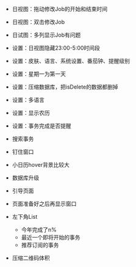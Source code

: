 - 日视图：拖动修改Job的开始和结束时间
- 日视图：双击修改Job
- 日试图：多列显示Job有问题



- 设置：日视图隐藏23:00-5:00时间段
- 设置：皮肤、语言、系统设置、番茄钟、提醒级别
- 设置：星期一为第一天
- 设置：压缩数据库，把isDelete的数据都删掉
- 设置：多语言
- 设置：显示农历
- 设置：事务完成是否提醒
- 搜索事务
- 钉住窗口
- 小日历hover背景比较大
- 数据库升级
- 引导页面
- 页面准备好之后再显示窗口
- 左下角List
  - 今年完成了n%
  - 最近一个即将开始的事务
  - 推荐订阅的事务
- 压缩二维码体积